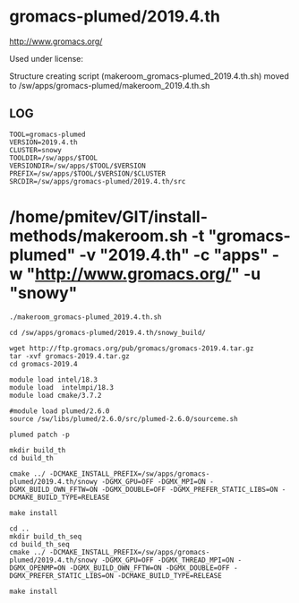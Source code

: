 gromacs-plumed/2019.4.th
========================

<http://www.gromacs.org/>

Used under license:


Structure creating script (makeroom_gromacs-plumed_2019.4.th.sh) moved to /sw/apps/gromacs-plumed/makeroom_2019.4.th.sh

LOG
---

    TOOL=gromacs-plumed
    VERSION=2019.4.th
    CLUSTER=snowy
    TOOLDIR=/sw/apps/$TOOL
    VERSIONDIR=/sw/apps/$TOOL/$VERSION
    PREFIX=/sw/apps/$TOOL/$VERSION/$CLUSTER
    SRCDIR=/sw/apps/gromacs-plumed/2019.4.th/src
#    /home/pmitev/GIT/install-methods/makeroom.sh -t "gromacs-plumed" -v "2019.4.th" -c "apps" -w "http://www.gromacs.org/" -u "snowy"
    ./makeroom_gromacs-plumed_2019.4.th.sh

    cd /sw/apps/gromacs-plumed/2019.4.th/snowy_build/

    wget http://ftp.gromacs.org/pub/gromacs/gromacs-2019.4.tar.gz
    tar -xvf gromacs-2019.4.tar.gz
    cd gromacs-2019.4

    module load intel/18.3
    module load  intelmpi/18.3
    module load cmake/3.7.2

    #module load plumed/2.6.0
    source /sw/libs/plumed/2.6.0/src/plumed-2.6.0/sourceme.sh

    plumed patch -p

    mkdir build_th
    cd build_th

    cmake ../ -DCMAKE_INSTALL_PREFIX=/sw/apps/gromacs-plumed/2019.4.th/snowy -DGMX_GPU=OFF -DGMX_MPI=ON -DGMX_BUILD_OWN_FFTW=ON -DGMX_DOUBLE=OFF -DGMX_PREFER_STATIC_LIBS=ON -DCMAKE_BUILD_TYPE=RELEASE
     
    make install
      
    cd ..
    mkdir build_th_seq
    cd build_th_seq
    cmake ../ -DCMAKE_INSTALL_PREFIX=/sw/apps/gromacs-plumed/2019.4.th/snowy -DGMX_GPU=OFF -DGMX_THREAD_MPI=ON -DGMX_OPENMP=ON -DGMX_BUILD_OWN_FFTW=ON -DGMX_DOUBLE=OFF -DGMX_PREFER_STATIC_LIBS=ON -DCMAKE_BUILD_TYPE=RELEASE
       
    make install
    
